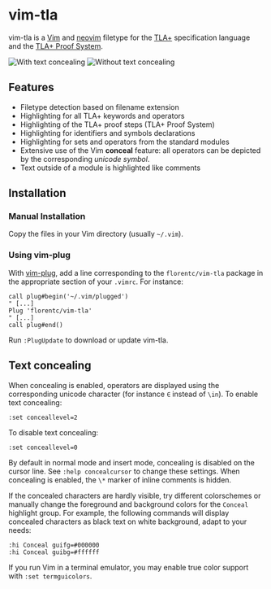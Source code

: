 # vim-tla

vim-tla is a [Vim](http://www.vim.org) and [neovim](https://neovim.io/) filetype for the [TLA+](http://research.microsoft.com/en-us/um/people/lamport/tla/tla.html) specification language and the [TLA+ Proof System](http://tla.msr-inria.inria.fr/tlaps/content/Home.html).

![With text concealing](https://framapic.org/l0kRuBT1yTEO/RYXd8f2u1Rsr.png) ![Without text concealing](https://framapic.org/r0yPjMEVwsee/bdDuauRIPd31.png)

## Features

* Filetype detection based on filename extension
* Highlighting for all TLA+ keywords and operators
* Highlighting of the TLA+ proof steps (TLA+ Proof System)
* Highlighting for identifiers and symbols declarations
* Highlighting for sets and operators from the standard modules
* Extensive use of the Vim **conceal** feature: all operators can be depicted by the corresponding *unicode symbol*.
* Text outside of a module is highlighted like comments
    
## Installation

### Manual Installation

Copy the files in your Vim directory (usually `~/.vim`).

### Using vim-plug

With [vim-plug](https://github.com/junegunn/vim-plug), add a line corresponding to the `florentc/vim-tla` package in the appropriate section of your `.vimrc`. For instance:

    call plug#begin('~/.vim/plugged')
    " [...]
    Plug 'florentc/vim-tla'
    " [...]
    call plug#end()

Run `:PlugUpdate` to download or update vim-tla.

## Text concealing

When concealing is enabled, operators are displayed using the corresponding unicode character (for instance `∈` instead of `\in`). To enable text concealing:

    :set conceallevel=2

To disable text concealing:

    :set conceallevel=0

By default in normal mode and insert mode, concealing is disabled on the cursor line. See `:help concealcursor` to change these settings. When concealing is enabled, the `\*` marker of inline comments is hidden.

If the concealed characters are hardly visible, try different colorschemes or manually change the foreground and background colors for the `Conceal` highlight group. For example, the following commands will display concealed characters as black text on white background, adapt to your needs:

    :hi Conceal guifg=#000000
    :hi Conceal guibg=#ffffff

If you run Vim in a terminal emulator, you may enable true color support with `:set termguicolors`.
